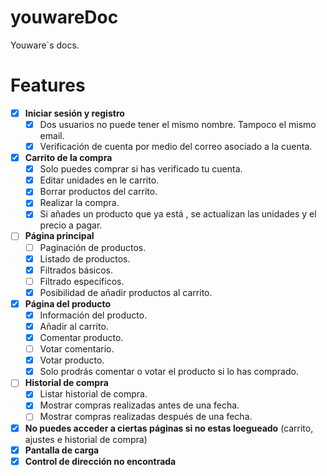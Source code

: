 # youwareDoc

Youware`s docs.

# Features

- [x] **Iniciar sesión y registro**
  - [x] Dos usuarios no puede tener el mismo nombre. Tampoco el mismo email. 
  - [x] Verificación de cuenta por medio del correo asociado a la cuenta.
- [x] **Carrito de la compra**
  - [x] Solo puedes comprar si has verificado tu cuenta.
  - [x] Editar unidades en le carrito.  
  - [x] Borrar productos del carrito.
  - [x] Realizar la compra.
  - [x] Si añades un producto que ya está , se actualizan las unidades y el precio a pagar.
- [ ] **Página principal**
  - [ ] Paginación de productos. 
  - [x] Listado de productos.
  - [x] Filtrados básicos.
  - [ ] Filtrado específicos.
  - [x] Posibilidad de añadir productos al carrito.
- [x] **Página del producto** 
  - [x] Información del producto.
  - [x] Añadir al carrito.
  - [x] Comentar producto.
  - [ ] Votar comentario.
  - [x] Votar producto.
  - [x] Solo prodrás comentar o votar el producto si lo has comprado.
- [ ] **Historial de compra** 
  - [x] Listar historial de compra.
  - [x] Mostrar compras realizadas antes de una fecha.
  - [ ] Mostrar compras realizadas después de una fecha.
 
- [x] **No puedes acceder a ciertas páginas si no estas loegueado** (carrito, ajustes e historial de compra)
- [x] **Pantalla de carga**
- [x] **Control de dirección no encontrada**
